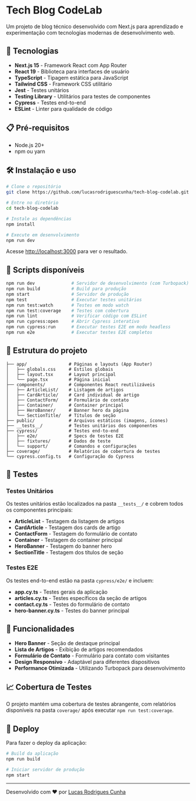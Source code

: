 # Tech Blog CodeLab

Um projeto de blog técnico desenvolvido com Next.js para aprendizado e experimentação com tecnologias modernas de
desenvolvimento web.

## 🚀 Tecnologias

- **Next.js 15** - Framework React com App Router
- **React 19** - Biblioteca para interfaces de usuário
- **TypeScript** - Tipagem estática para JavaScript
- **Tailwind CSS** - Framework CSS utilitário
- **Jest** - Testes unitários
- **Testing Library** - Utilitários para testes de componentes
- **Cypress** - Testes end-to-end
- **ESLint** - Linter para qualidade de código

## 📋 Pré-requisitos

- Node.js 20+
- npm ou yarn

## 🛠️ Instalação e uso

```bash
# Clone o repositório
git clone https://github.com/lucasrodriguescunha/tech-blog-codelab.git

# Entre no diretório
cd tech-blog-codelab

# Instale as dependências
npm install

# Execute em desenvolvimento
npm run dev
```

Acesse [http://localhost:3000](http://localhost:3000) para ver o resultado.

## 📝 Scripts disponíveis

```bash
npm run dev              # Servidor de desenvolvimento (com Turbopack)
npm run build            # Build para produção  
npm start                # Servidor de produção
npm test                 # Executar testes unitários
npm run test:watch       # Testes em modo watch
npm run test:coverage    # Testes com cobertura
npm run lint             # Verificar código com ESLint
npm run cypress:open     # Abrir Cypress interativo
npm run cypress:run      # Executar testes E2E em modo headless
npm run e2e              # Executar testes E2E completos
```

## 📁 Estrutura do projeto

```
├── app/                # Páginas e layouts (App Router)
│   ├── globals.css     # Estilos globais
│   ├── layout.tsx      # Layout principal
│   └── page.tsx        # Página inicial
├── components/         # Componentes React reutilizáveis
│   ├── ArticleList/    # Listagem de artigos
│   ├── CardArticle/    # Card individual de artigo
│   ├── ContactForm/    # Formulário de contato
│   ├── Container/      # Container principal
│   ├── HeroBanner/     # Banner hero da página
│   └── SectionTitle/   # Títulos de seção
├── public/             # Arquivos estáticos (imagens, ícones)
├── __tests__/          # Testes unitários dos componentes
├── cypress/            # Testes end-to-end
│   ├── e2e/            # Specs de testes E2E
│   ├── fixtures/       # Dados de teste
│   └── support/        # Comandos e configurações
├── coverage/           # Relatórios de cobertura de testes
└── cypress.config.ts   # Configuração do Cypress
```

## 🧪 Testes

### Testes Unitários

Os testes unitários estão localizados na pasta `__tests__/` e cobrem todos os componentes principais:

- **ArticleList** - Testagem da listagem de artigos
- **CardArticle** - Testagem dos cards de artigo
- **ContactForm** - Testagem do formulário de contato
- **Container** - Testagem do container principal
- **HeroBanner** - Testagem do banner hero
- **SectionTitle** - Testagem dos títulos de seção

### Testes E2E

Os testes end-to-end estão na pasta `cypress/e2e/` e incluem:

- **app.cy.ts** - Testes gerais da aplicação
- **articles.cy.ts** - Testes específicos da seção de artigos
- **contact.cy.ts** - Testes do formulário de contato
- **hero-banner.cy.ts** - Testes do banner principal

## 🎯 Funcionalidades

- **Hero Banner** - Seção de destaque principal
- **Lista de Artigos** - Exibição de artigos recomendados
- **Formulário de Contato** - Formulário para contato com visitantes
- **Design Responsivo** - Adaptável para diferentes dispositivos
- **Performance Otimizada** - Utilizando Turbopack para desenvolvimento

## 📈 Cobertura de Testes

O projeto mantém uma cobertura de testes abrangente, com relatórios disponíveis na pasta `coverage/` após executar
`npm run test:coverage`.

## 🚀 Deploy

Para fazer o deploy da aplicação:

```bash
# Build da aplicação
npm run build

# Iniciar servidor de produção
npm start
```

---

Desenvolvido com ❤️ por [Lucas Rodrigues Cunha](https://github.com/lucasrodriguescunha)
